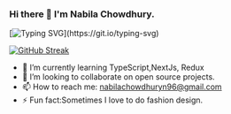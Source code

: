 ### Hi there 👋 I'm Nabila Chowdhury.

[![Typing SVG](https://readme-typing-svg.demolab.com?font=Fira+Code&pause=1000&width=435&lines=FullStack+Web+Developer+.)](https://git.io/typing-svg)

[![GitHub Streak](https://github-readme-streak-stats.herokuapp.com?user=chowdhurynabila&theme=apprentice)](https://git.io/streak-stats)

- 🌱 I’m currently learning TypeScript,NextJs, Redux
- 👯 I’m looking to collaborate on open source projects.
- 📫 How to reach me: nabilachowdhuryn96@gmail.com
- ⚡ Fun fact:Sometimes I love to do fashion design.
 


<!--
**chowdhurynabila/chowdhurynabila** is a ✨ _special_ ✨ repository because its `README.md` (this file) appears on your GitHub profile.

Here are some ideas to get you started:

- 🔭 I’m currently working on ...
- 🌱 I’m currently learning ...
- 👯 I’m looking to collaborate on ...
- 🤔 I’m looking for help with ...
- 💬 Ask me about ...
- 📫 How to reach me: ...
- 😄 Pronouns: ...
- ⚡ Fun fact: ...
-->
